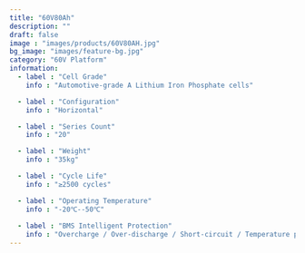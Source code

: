 ```yaml
---
title: "60V80Ah"
description: ""
draft: false
image : "images/products/60V80AH.jpg"
bg_image: "images/feature-bg.jpg"
category: "60V Platform"
information:
  - label : "Cell Grade"
    info : "Automotive-grade A Lithium Iron Phosphate cells"

  - label : "Configuration"
    info : "Horizontal"

  - label : "Series Count"
    info : "20"

  - label : "Weight"
    info : "35kg"

  - label : "Cycle Life"
    info : "≥2500 cycles"

  - label : "Operating Temperature"
    info : "-20℃--50℃"
    
  - label : "BMS Intelligent Protection"
    info : "Overcharge / Over-discharge / Short-circuit / Temperature protection"
---
```

